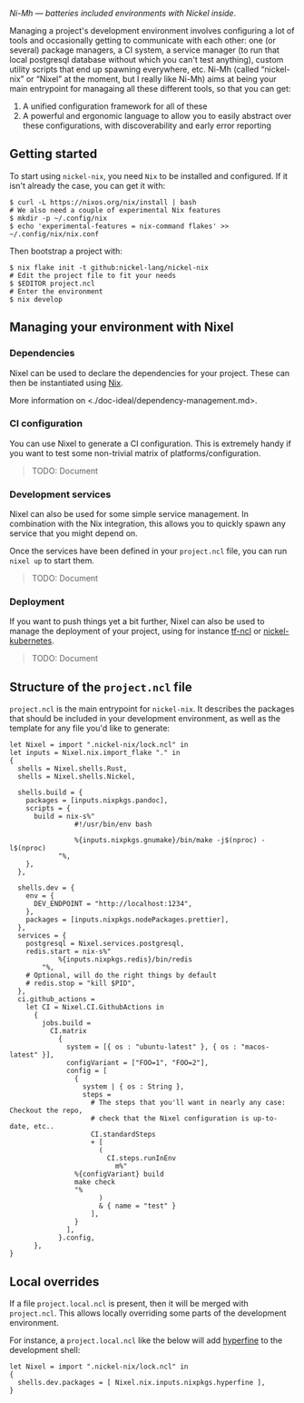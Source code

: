 _Ni-Mh — batteries included environments with Nickel inside_.

Managing a project's development environment involves configuring a lot of tools and occasionally getting to communicate with each other: one (or several) package managers, a CI system, a service manager (to run that local postgresql database without which you can't test anything), custom utility scripts that end up spawning everywhere, etc.
Ni-Mh (called “nickel-nix” or “Nixel” at the moment, but I really like Ni-Mh) aims at being your main entrypoint for managaing all these different tools, so that you can get:

1. A unified configuration framework for all of these
2. A powerful and ergonomic language to allow you to easily abstract over these configurations, with discoverability and early error reporting

## Getting started

To start using `nickel-nix`, you need `Nix` to be installed and configured.
If it isn't already the case, you can get it with:

```console
$ curl -L https://nixos.org/nix/install | bash
# We also need a couple of experimental Nix features
$ mkdir -p ~/.config/nix
$ echo 'experimental-features = nix-command flakes' >> ~/.config/nix/nix.conf
```

Then bootstrap a project with:

```console
$ nix flake init -t github:nickel-lang/nickel-nix
# Edit the project file to fit your needs
$ $EDITOR project.ncl
# Enter the environment
$ nix develop
```

## Managing your environment with Nixel

### Dependencies

Nixel can be used to declare the dependencies for your project.
These can then be instantiated using [Nix](https://nixos.org/nix).

More information on <./doc-ideal/dependency-management.md>.

### CI configuration

You can use Nixel to generate a CI configuration.
This is extremely handy if you want to test some non-trivial matrix of platforms/configuration.

> TODO: Document

### Development services

Nixel can also be used for some simple service management.
In combination with the Nix integration, this allows you to quickly spawn any service that you might depend on.

Once the services have been defined in your `project.ncl` file, you can run `nixel up` to start them.

> TODO: Document

### Deployment

If you want to push things yet a bit further, Nixel can also be used to manage the deployment of your project, using for instance [tf-ncl](https://github.com/tweag/tf-ncl) or [nickel-kubernetes](https://github.com/tweag/nickel-kubernetes/).

> TODO: Document

## Structure of the `project.ncl` file

`project.ncl` is the main entrypoint for `nickel-nix`.
It describes the packages that should be included in your development environment, as well as the template for any file you'd like to generate:

```nickel
let Nixel = import ".nickel-nix/lock.ncl" in
let inputs = Nixel.nix.import_flake "." in
{
  shells = Nixel.shells.Rust,
  shells = Nixel.shells.Nickel,

  shells.build = {
    packages = [inputs.nixpkgs.pandoc],
    scripts = {
      build = nix-s%"
                #!/usr/bin/env bash

                %{inputs.nixpkgs.gnumake}/bin/make -j$(nproc) -l$(nproc)
            "%,
    },
  },

  shells.dev = {
    env = {
      DEV_ENDPOINT = "http://localhost:1234",
    },
    packages = [inputs.nixpkgs.nodePackages.prettier],
  },
  services = {
    postgresql = Nixel.services.postgresql,
    redis.start = nix-s%"
            %{inputs.nixpkgs.redis}/bin/redis
        "%,
    # Optional, will do the right things by default
    # redis.stop = "kill $PID",
  },
  ci.github_actions =
    let CI = Nixel.CI.GithubActions in
      {
        jobs.build =
          CI.matrix
            {
              system = [{ os : "ubuntu-latest" }, { os : "macos-latest" }],
              configVariant = ["FOO=1", "FOO=2"],
              config = [
                {
                  system | { os : String },
                  steps =
                    # The steps that you'll want in nearly any case: Checkout the repo,
                    # check that the Nixel configuration is up-to-date, etc..
                    CI.standardSteps
                    + [
                      (
                        CI.steps.runInEnv
                          m%"
                %{configVariant} build
                make check
                "%
                      )
                      & { name = "test" }
                    ],
                }
              ],
            }.config,
      },
}
```

## Local overrides

If a file `project.local.ncl` is present, then it will be merged with `project.ncl`. This allows locally overriding some parts of the development environment.

For instance, a `project.local.ncl` like the below will add [hyperfine](https://github.com/sharkdp/hyperfine) to the development shell:

```nickel
let Nixel = import ".nickel-nix/lock.ncl" in
{
  shells.dev.packages = [ Nixel.nix.inputs.nixpkgs.hyperfine ],
}
```
